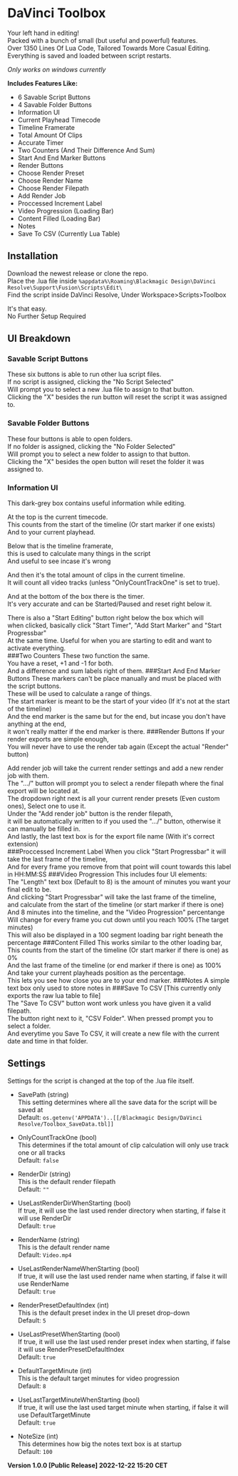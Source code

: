 # DaVinci Toolbox
Your left hand in editing!  
Packed with a bunch of small (but useful and powerful) features.  
Over 1350 Lines Of Lua Code, Tailored Towards More Casual Editing.  
Everything is saved and loaded between script restarts.  

*Only works on windows currently*

**Includes Features Like:**
- 6 Savable Script Buttons
- 4 Savable Folder Buttons
- Information UI
 - Current Playhead Timecode
 - Timeline Framerate
 - Total Amount Of Clips
- Accurate Timer
- Two Counters (And Their Difference And Sum)
- Start And End Marker Buttons
- Render Buttons
 - Choose Render Preset
 - Choose Render Name
 - Choose Render Filepath
 - Add Render Job
- Proccessed Increment Label
- Video Progression (Loading Bar)
- Content Filled (Loading Bar)
- Notes
- Save To CSV (Currently Lua Table)

## Installation
Download the newest release or clone the repo.  
Place the .lua file inside `%appdata%\Roaming\Blackmagic Design\DaVinci Resolve\Support\Fusion\Scripts\Edit\`  
Find the script inside DaVinci Resolve, Under Workspace>Scripts>Toolbox

It's that easy.   
No Further Setup Required
## UI Breakdown
### Savable Script Buttons
These six buttons is able to run other lua script files.  
If no script is assigned, clicking the "No Script Selected"  
Will prompt you to select a new .lua file to assign to that button.  
Clicking the "X" besides the run button will reset the script it was assigned to.  
### Savable Folder Buttons
These four buttons is able to open folders.  
If no folder is assigned, clicking the "No Folder Selected"  
Will prompt you to select a new folder to assign to that button.  
Clicking the "X" besides the open button will reset the folder it was assigned to.  
### Information UI
This dark-grey box contains useful information while editing.  

At the top is the current timecode.  
This counts from the start of the timeline (Or start marker if one exists)  
And to your current playhead.

Below that is the timeline framerate,  
this is used to calculate many things in the script  
And useful to see incase it's wrong  

And then it's the total amount of clips in the current timeline.  
It will count all video tracks (unless "OnlyCountTrackOne" is set to true).

And at the bottom of the box there is the timer.  
It's very accurate and can be Started/Paused and reset right below it.

There is also a "Start Editing" button right below the box which will  
when clicked, basically click "Start Timer", "Add Start Marker" and "Start Progressbar"  
At the same time. Useful for when you are starting to edit and want to activate everything.  
###Two Counters
These two function the same.  
You have a reset, +1 and -1 for both.  
And a difference and sum labels right of them.
###Start And End Marker Buttons
These markers can't be place manually and must be placed with the script buttons.  
These will be used to calculate a range of things.  
The start marker is meant to be the start of your video (If it's not at the start of the timeline)  
And the end marker is the same but for the end, but incase you don't have anything at the end,  
it won't really matter if the end marker is there.
###Render Buttons
If your render exports are simple enough,  
You will never have to use the render tab again (Except the actual "Render" button)  

Add render job will take the current render settings and add a new render job with them.  
The ".../" button will prompt you to select a render filepath where the final export will be located at.  
The dropdown right next is all your current render presets (Even custom ones), Select one to use it.  
Under the "Add render job" button is the render filepath,  
it will be automatically written to if you used the ".../" button, otherwise it can manually be filled in.  
And lastly, the last text box is for the export file name (With it's correct extension)  
###Proccessed Increment Label
When you click "Start Progressbar" it will take the last frame of the timeline,  
And for every frame you remove from that point will count towards this label in HH:MM:SS
###Video Progression
This includes four UI elements:  
The "Length" text box (Default to 8) is the amount of minutes you want your final edit to be.  
And clicking "Start Progressbar" will take the last frame of the timeline,  
and calculate from the start of the timeline (or start marker if there is one)  
And 8 minutes into the timeline, and the "Video Progression" percentange  
Will change for every frame you cut down until you reach 100% (The target minutes)  
This will also be displayed in a 100 segment loading bar right beneath the percentage
###Content Filled
This works similar to the other loading bar,  
This counts from the start of the timeline (Or start marker if there is one) as 0%  
And the last frame of the timeline (or end marker if there is one) as 100%  
And take your current playheads position as the percentage.  
This lets you see how close you are to your end marker.
###Notes
A simple text box only used to store notes in
###Save To CSV
[This currently only exports the raw lua table to file]  
The "Save To CSV" button wont work unless you have given it a valid filepath.  
The button right next to it, "CSV Folder". When pressed prompt you to select a folder.  
And everytime you Save To CSV, it will create a new file with the current date and time in that folder.  

## Settings
Settings for the script is changed at the top of the .lua file itself.  
- SavePath (string)  
This setting determines where all the save data for the script will be saved at  
Default: `os.getenv('APPDATA')..[[/Blackmagic Design/DaVinci Resolve/Toolbox_SaveData.tbl]]`
- OnlyCountTrackOne (bool)  
This determines if the total amount of clip calculation will only use track one or all tracks  
Default: `false`

- RenderDir (string)  
This is the default render filepath  
Default: `""`
- UseLastRenderDirWhenStarting (bool)  
If true, it will use the last used render directory when starting, if false it will use RenderDir  
Default: `true`

- RenderName (string)  
This is the default render name  
Default: `Video.mp4`
- UseLastRenderNameWhenStarting (bool)  
If true, it will use the last used render name when starting, if false it will use RenderName  
Default: `true`

- RenderPresetDefaultIndex (int)  
This is the default preset index in the UI preset drop-down  
Default: `5`
- UseLastPresetWhenStarting (bool)  
If true, it will use the last used render preset index when starting, if false it will use RenderPresetDefaultIndex  
Default: `true`

- DefaultTargetMinute (int)  
This is the default target minutes for video progression  
Default: `8`
- UseLastTargetMinuteWhenStarting (bool)  
If true, it will use the last used target minute when starting, if false it will use DefaultTargetMinute  
Default: `true`

- NoteSize (int)  
This determines how big the notes text box is at startup  
Default: `100`

**Version 1.0.0 [Public Release] 2022-12-22 15:20 CET**
